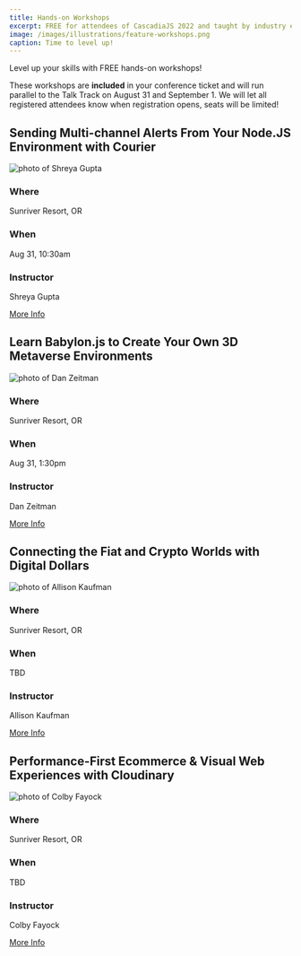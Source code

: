 ```yaml
---
title: Hands-on Workshops
excerpt: FREE for attendees of CascadiaJS 2022 and taught by industry experts!
image: /images/illustrations/feature-workshops.png
caption: Time to level up!
---
```

Level up your skills with FREE hands-on workshops!

These workshops are **included** in your conference ticket and will run parallel to the Talk Track on August 31 and September 1. We will let all registered attendees know when registration opens, seats will be limited!

<section class="person">
    <h2>Sending Multi-channel Alerts From Your Node.JS Environment with Courier</h2>
    <div class="person-info"> 
        <div class="person-photo"><img src="/images/workshops/shreya.jpg" alt="photo of Shreya Gupta"/></div>
        <div class="person-more">
            <h3>Where</h3>
            <p>Sunriver Resort, OR</p>
            <h3>When</h3>
            <p>Aug 31, 10:30am</p>
            <h3>Instructor</h3>
            <p>Shreya Gupta</p>
        </div>
    </div>
</section>

<div class="cta secondary"><a href="/workshops/alerts-nodejs-courier">More Info</a></div>

<section class="person">
    <h2>Learn Babylon.js to Create Your Own 3D Metaverse Environments</h2>
    <div class="person-info"> 
        <div class="person-photo"><img src="/images/workshops/dzeitman.jpg" alt="photo of Dan Zeitman"/></div>
        <div class="person-more">
            <h3>Where</h3>
            <p>Sunriver Resort, OR</p>
            <h3>When</h3>
            <p>Aug 31, 1:30pm</p>
            <h3>Instructor</h3>
            <p>Dan Zeitman</p>
        </div>
    </div>
</section>

<div class="cta secondary"><a href="/workshops/babylonjs-metaverse">More Info</a></div>

<section class="person">
    <h2>Connecting the Fiat and Crypto Worlds with Digital Dollars</h2>
    <div class="person-info"> 
        <div class="person-photo"><img src="/images/workshops/allison-kaufman.jpg" alt="photo of Allison Kaufman"/></div>
        <div class="person-more">
            <h3>Where</h3>
            <p>Sunriver Resort, OR</p>
            <h3>When</h3>
            <p>TBD</p>
            <h3>Instructor</h3>
            <p>Allison Kaufman</p>
        </div>
    </div>
</section>

<div class="cta secondary"><a href="/workshops/digital-payments-circle">More Info</a></div>

<section class="person">
    <h2>Performance-First Ecommerce & Visual Web Experiences with Cloudinary</h2>
    <div class="person-info"> 
        <div class="person-photo"><img src="/images/workshops/colby.jpg" alt="photo of Colby Fayock"/></div>
        <div class="person-more">
            <h3>Where</h3>
            <p>Sunriver Resort, OR</p>
            <h3>When</h3>
            <p>TBD</p>
            <h3>Instructor</h3>
            <p>Colby Fayock</p>
        </div>
    </div>
</section>

<div class="cta secondary"><a href="/workshops/ecommerce-cloudinary">More Info</a></div>